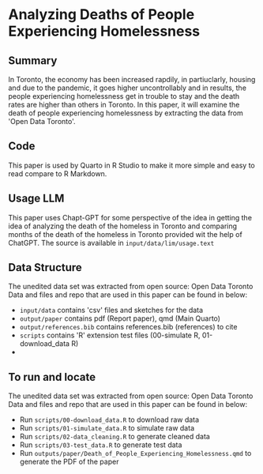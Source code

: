 # Analyzing Deaths of People Experiencing Homelessness

## Summary
In Toronto, the economy has been increased rapdily, in partiuclarly, housing and due to the pandemic, it goes higher uncontrollably and in results, the people experiencing homelessness get in trouble to stay and the death rates are higher than others in Toronto. In this paper, it will examine the death of people experiencing homelessness by extracting the data from 'Open Data Toronto'. 

## Code
This paper is used by Quarto in R Studio to make it more simple and easy to read compare to R Markdown.

## Usage LLM
This paper uses Chapt-GPT for some perspective of the idea in getting the idea of analyzing the death of the homeless in Toronto and comparing months of the death of the homeless in Toronto provided wit the help of ChatGPT. The source is available in `input/data/lim/usage.text`

## Data Structure
The unedited data set was extracted from open source: Open Data Toronto Data and files and repo that are used in this paper can be found in below:
- `input/data` contains 'csv' files and sketches for the data
- `output/paper` contains pdf (Report paper), qmd (Main Quarto)
- `output/references.bib` contains references.bib (references) to cite
- `scripts` contains 'R' extension test files (00-simulate R, 01-download_data R)
- 
## To run and locate
The unedited data set was extracted from open source: Open Data Toronto Data and files and repo that are used in this paper can be found in below:
- Run `scripts/00-download_data.R` to download raw data
- Run `scripts/01-simulate_data.R` to simulate raw data
- Run `scripts/02-data_cleaning.R` to generate cleaned data
- Run `scripts/03-test_data.R` to generate test data
- Run `outputs/paper/Death_of_People_Experiencing_Homelessness.qmd` to generate the PDF of the paper
